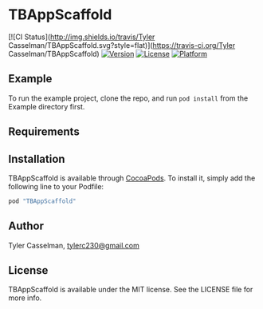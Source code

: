 # TBAppScaffold

[![CI Status](http://img.shields.io/travis/Tyler Casselman/TBAppScaffold.svg?style=flat)](https://travis-ci.org/Tyler Casselman/TBAppScaffold)
[![Version](https://img.shields.io/cocoapods/v/TBAppScaffold.svg?style=flat)](http://cocoapods.org/pods/TBAppScaffold)
[![License](https://img.shields.io/cocoapods/l/TBAppScaffold.svg?style=flat)](http://cocoapods.org/pods/TBAppScaffold)
[![Platform](https://img.shields.io/cocoapods/p/TBAppScaffold.svg?style=flat)](http://cocoapods.org/pods/TBAppScaffold)

## Example

To run the example project, clone the repo, and run `pod install` from the Example directory first.

## Requirements

## Installation

TBAppScaffold is available through [CocoaPods](http://cocoapods.org). To install
it, simply add the following line to your Podfile:

```ruby
pod "TBAppScaffold"
```

## Author

Tyler Casselman, tylerc230@gmail.com

## License

TBAppScaffold is available under the MIT license. See the LICENSE file for more info.
